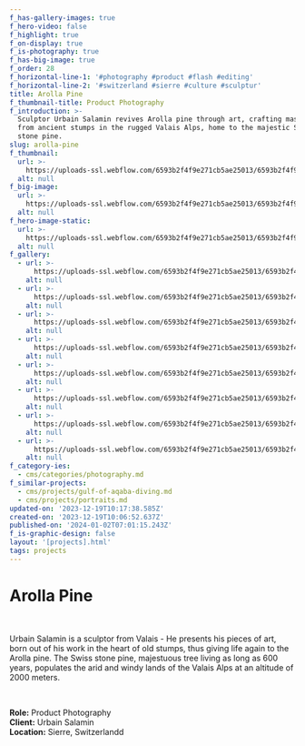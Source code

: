 ```yaml
---
f_has-gallery-images: true
f_hero-video: false
f_highlight: true
f_on-display: true
f_is-photography: true
f_has-big-image: true
f_order: 28
f_horizontal-line-1: '#photography #product #flash #editing'
f_horizontal-line-2: '#switzerland #sierre #culture #sculptur'
title: Arolla Pine
f_thumbnail-title: Product Photography
f_introduction: >-
  Sculptor Urbain Salamin revives Arolla pine through art, crafting masterpieces
  from ancient stumps in the rugged Valais Alps, home to the majestic Swiss
  stone pine.
slug: arolla-pine
f_thumbnail:
  url: >-
    https://uploads-ssl.webflow.com/6593b2f4f9e271cb5ae25013/6593b2f4f9e271cb5ae25188_thumbnail.jpg
  alt: null
f_big-image:
  url: >-
    https://uploads-ssl.webflow.com/6593b2f4f9e271cb5ae25013/6593b2f4f9e271cb5ae25186_highlight.jpg
  alt: null
f_hero-image-static:
  url: >-
    https://uploads-ssl.webflow.com/6593b2f4f9e271cb5ae25013/6593b2f4f9e271cb5ae25189_hero.jpg
  alt: null
f_gallery:
  - url: >-
      https://uploads-ssl.webflow.com/6593b2f4f9e271cb5ae25013/6593b2f4f9e271cb5ae25187_img_racine_01.jpg
    alt: null
  - url: >-
      https://uploads-ssl.webflow.com/6593b2f4f9e271cb5ae25013/6593b2f4f9e271cb5ae2518f_026.jpg
    alt: null
  - url: >-
      https://uploads-ssl.webflow.com/6593b2f4f9e271cb5ae25013/6593b2f4f9e271cb5ae2518e_063.jpg
    alt: null
  - url: >-
      https://uploads-ssl.webflow.com/6593b2f4f9e271cb5ae25013/6593b2f4f9e271cb5ae2518d_128-28.jpg
    alt: null
  - url: >-
      https://uploads-ssl.webflow.com/6593b2f4f9e271cb5ae25013/6593b2f4f9e271cb5ae2518b_144-02.jpg
    alt: null
  - url: >-
      https://uploads-ssl.webflow.com/6593b2f4f9e271cb5ae25013/6593b2f4f9e271cb5ae2518c_173.jpg
    alt: null
  - url: >-
      https://uploads-ssl.webflow.com/6593b2f4f9e271cb5ae25013/6593b2f4f9e271cb5ae2518a_212.jpg
    alt: null
  - url: >-
      https://uploads-ssl.webflow.com/6593b2f4f9e271cb5ae25013/6593b2f4f9e271cb5ae25186_highlight.jpg
    alt: null
f_category-ies:
  - cms/categories/photography.md
f_similar-projects:
  - cms/projects/gulf-of-aqaba-diving.md
  - cms/projects/portraits.md
updated-on: '2023-12-19T10:17:38.585Z'
created-on: '2023-12-19T10:06:52.637Z'
published-on: '2024-01-02T07:01:15.243Z'
f_is-graphic-design: false
layout: '[projects].html'
tags: projects
---
```


Arolla Pine
===========

‍

Urbain Salamin is a sculptor from Valais - He presents his pieces of art, born out of his work in the heart of old stumps, thus giving life again to the Arolla pine. The Swiss stone pine, majestuous tree living as long as 600 years, populates the arid and windy lands of the Valais Alps at an altitude of 2000 meters.

‍

**Role:** Product Photography  
**Client:** Urbain Salamin  
**Location:** Sierre, Switzerlandd
